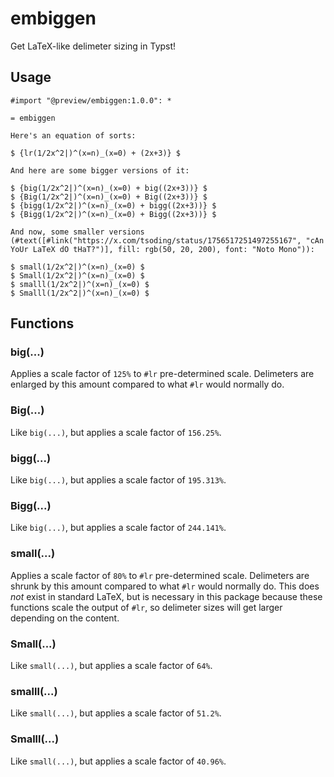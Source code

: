 # embiggen

Get LaTeX-like delimeter sizing in Typst!

## Usage

```typst
#import "@preview/embiggen:1.0.0": *

= embiggen

Here's an equation of sorts:

$ {lr(1/2x^2|)^(x=n)_(x=0) + (2x+3)} $

And here are some bigger versions of it:

$ {big(1/2x^2|)^(x=n)_(x=0) + big((2x+3))} $
$ {Big(1/2x^2|)^(x=n)_(x=0) + Big((2x+3))} $
$ {bigg(1/2x^2|)^(x=n)_(x=0) + bigg((2x+3))} $
$ {Bigg(1/2x^2|)^(x=n)_(x=0) + Bigg((2x+3))} $

And now, some smaller versions (#text([#link("https://x.com/tsoding/status/1756517251497255167", "cAn YoUr LaTeX dO tHaT?")], fill: rgb(50, 20, 200), font: "Noto Mono")):

$ small(1/2x^2|)^(x=n)_(x=0) $
$ Small(1/2x^2|)^(x=n)_(x=0) $
$ smalll(1/2x^2|)^(x=n)_(x=0) $
$ Smalll(1/2x^2|)^(x=n)_(x=0) $
```

## Functions

### big(...)

Applies a scale factor of `125%` to `#lr` pre-determined scale. Delimeters are enlarged by this amount compared to what `#lr` would normally do.

### Big(...)

Like `big(...)`, but applies a scale factor of `156.25%`.

### bigg(...)

Like `big(...)`, but applies a scale factor of `195.313%`.

### Bigg(...)

Like `big(...)`, but applies a scale factor of `244.141%`.

### small(...)

Applies a scale factor of `80%` to `#lr` pre-determined scale. Delimeters are shrunk by this amount compared to what `#lr` would normally do. This does *not* exist in standard LaTeX, but is necessary in this package because these functions scale the output of `#lr`, so delimeter sizes will get larger depending on the content.

### Small(...)

Like `small(...)`, but applies a scale factor of `64%`.

### smalll(...)

Like `small(...)`, but applies a scale factor of `51.2%`.

### Smalll(...)

Like `small(...)`, but applies a scale factor of `40.96%`.
